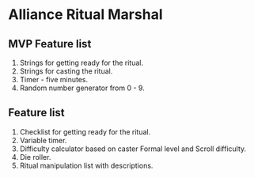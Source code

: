 # Alliance Ritual Marshal

## MVP Feature list

1. Strings for getting ready for the ritual.
2. Strings for casting the ritual.
3. Timer - five minutes.
4. Random number generator from 0 - 9.

## Feature list

1. Checklist for getting ready for the ritual.
2. Variable timer.
3. Difficulty calculator based on caster Formal level and Scroll difficulty.
4. Die roller.
5. Ritual manipulation list with descriptions.
